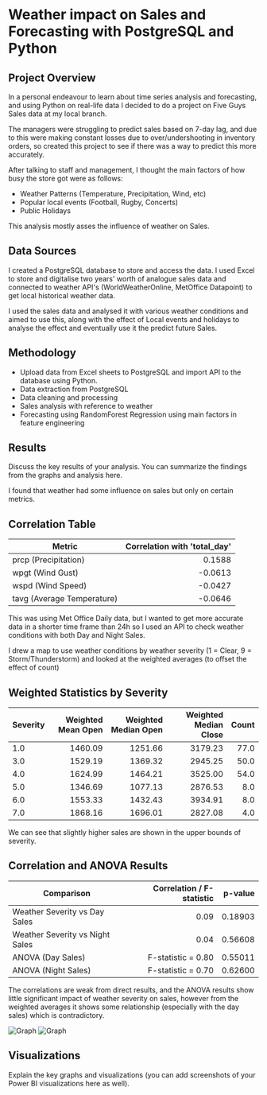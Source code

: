 # Weather impact on Sales and Forecasting with PostgreSQL and Python 

## Project Overview
In a personal endeavour to learn about time series analysis and forecasting, and using Python on real-life data I decided to do a project on Five Guys Sales data at my local branch. 

The managers were struggling to predict sales based on 7-day lag, and due to this were making constant losses due to over/undershooting in inventory orders, so created this project to see if there was a way to predict this more accurately.

After talking to staff and management, I thought the main factors of how busy the store got were as follows:

- Weather Patterns (Temperature, Precipitation, Wind, etc)
- Popular local events (Football, Rugby, Concerts)
- Public Holidays

This analysis mostly asses the influence of weather on Sales.

## Data Sources
I created a PostgreSQL database to store and access the data. I used Excel to store and digitalise two years' worth of analogue sales data and connected to weather API's (WorldWeatherOnline, MetOffice Datapoint) to get local historical weather data. 

I used the sales data and analysed it with various weather conditions and aimed to use this, along with the effect of Local events and holidays to analyse the effect and eventually use it the predict future Sales.
## Methodology
-  Upload data from Excel sheets to PostgreSQL and import API to the database using Python. 
- Data extraction from PostgreSQL
- Data cleaning and processing
- Sales analysis with reference to weather
- Forecasting using RandomForest Regression using main factors in feature engineering 

## Results
Discuss the key results of your analysis. You can summarize the findings from the graphs and analysis here.

I found that weather had some influence on sales but only on certain metrics.

## Correlation Table

| Metric            | Correlation with 'total_day' |
|-------------------|-----------------------------:|
| prcp (Precipitation)     | 0.1588                   |
| wpgt (Wind Gust)         | -0.0613                  |
| wspd (Wind Speed)        | -0.0427                  |
| tavg (Average Temperature)| -0.0646                  |

This was using Met Office Daily data, but I wanted to get more accurate data in a shorter time frame than 24h so I used an API to check weather conditions with both Day and Night Sales.

I drew a map to use weather conditions by weather severity (1 = Clear, 9 = Storm/Thunderstorm) and looked at the weighted averages (to offset the effect of count)

## Weighted Statistics by Severity

| Severity | Weighted Mean Open | Weighted Median Open | Weighted Median Close | Count |
|----------|-------------------:|---------------------:|-----------------------:|------:|
| 1.0      | 1460.09            | 1251.66              | 3179.23                | 77.0  |
| 3.0      | 1529.19            | 1369.32              | 2945.25                | 50.0  |
| 4.0      | 1624.99            | 1464.21              | 3525.00                | 54.0  |
| 5.0      | 1346.69            | 1077.13              | 2876.53                | 8.0   |
| 6.0      | 1553.33            | 1432.43              | 3934.91                | 8.0   |
| 7.0      | 1868.16            | 1696.01              | 2827.08                | 4.0   |

We can see that slightly higher sales are shown in the upper bounds of severity.

## Correlation and ANOVA Results

| Comparison                          | Correlation / F-statistic | p-value   |
|-------------------------------------|--------------------------:|----------:|
| Weather Severity vs Day Sales       | 0.09                      | 0.18903   |
| Weather Severity vs Night Sales     | 0.04                      | 0.56608   |
| ANOVA (Day Sales)                   | F-statistic = 0.80         | 0.55011   |
| ANOVA (Night Sales)                 | F-statistic = 0.70         | 0.62600   |

The correlations are weak from direct results, and the ANOVA results show little significant impact of weather severity on sales, however from the weighted averages it shows some relationship (especially with the day sales) which is contradictory.

![Graph]([https://github.com/yourusername/yourrepository/blob/main/graph.png](https://github.com/wbmorgan/Burger_sales/blob/main/Weather_models/Severity_open.png))
![Graph]([https://github.com/yourusername/yourrepository/blob/main/graph.png](https://github.com/wbmorgan/Burger_sales/blob/main/Weather_models/Severity_close.png))

## Visualizations
Explain the key graphs and visualizations (you can add screenshots of your Power BI visualizations here as well).
